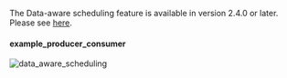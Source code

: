 The Data-aware scheduling feature is available in version 2.4.0 or later.
Please see [here](https://airflow.apache.org/docs/apache-airflow/stable/authoring-and-scheduling/datasets.html).

#### example_producer_consumer

![data_aware_scheduling](https://user-images.githubusercontent.com/43136241/226205051-c57f5533-b7cb-4530-8f73-1b637404d6a6.png)

